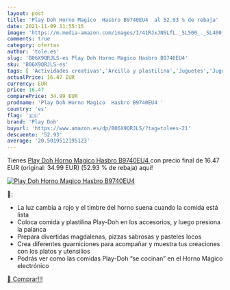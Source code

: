 ```yaml
---
layout: post
title: 'Play Doh Horno Magico  Hasbro B9740EU4  al 52.93 % de rebaja'
date: 2021-11-09 11:55:15
image: 'https://m.media-amazon.com/images/I/41RJxJNSLfL._SL500_._SL400_.jpg'
comments: true
category: ofertas
author: 'tole.es'
slug: 'B06X9QRJLS-es Play Doh Horno Magico Hasbro B9740EU4'
sku: 'B06X9QRJLS-es'
tags: [ 'Actividades creativas','Arcilla y plastilina','Juguetes','Juguetes y juegos','doh','play','play doh', ]
actualPrice: 16.47 EUR
currency: EUR
price: 16.47
comparePrice: 34.99 EUR
prodname: 'Play Doh Horno Magico  Hasbro B9740EU4 '
country: 'es'
flag: '🇪🇸'
brand: 'Play Doh'
buyurl: 'https://www.amazon.es/dp/B06X9QRJLS/?tag=tolees-21'
descuento: '52.93'
average: '20.5019512195123'
---
```


Tienes [Play Doh Horno Magico  Hasbro B9740EU4 ](https://www.amazon.es/dp/B06X9QRJLS/?tag=tolees-21) con precio final de  16.47 EUR (original: 34.99 EUR) (52.93 %  de rebaja) aqui!

[![Play Doh Horno Magico  Hasbro B9740EU4 ](https://m.media-amazon.com/images/I/41RJxJNSLfL._SL500_._SL400_.jpg)](https://www.amazon.es/dp/B06X9QRJLS/?tag=tolees-21)

🔎:

- La luz cambia a rojo y el timbre del horno suena cuando la comida está lista
- Coloca comida y plastilina Play-Doh en los accesorios, y luego presiona la palanca
- Prepara divertidas magdalenas, pizzas sabrosas y pasteles locos
- Crea diferentes guarniciones para acompañar y muestra tus creaciones con los platos y utensilios
- Podrás ver como las comidas Play-Doh “se cocinan” en el Horno Mágico electrónico

[🛒 Comprar!!!](https://www.amazon.es/dp/B06X9QRJLS/?tag=tolees-21)
